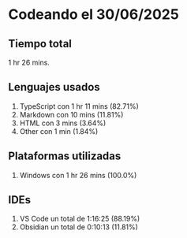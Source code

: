 # Codeando el 30/06/2025

## Tiempo total
1 hr 26 mins.

## Lenguajes usados
1. TypeScript con 1 hr 11 mins (82.71%)
1. Markdown con 10 mins (11.81%)
1. HTML con 3 mins (3.64%)
1. Other con 1 min (1.84%)

## Plataformas utilizadas
1. Windows con 1 hr 26 mins (100.0%)

## IDEs
1. VS Code un total de 1:16:25 (88.19%)
1. Obsidian un total de 0:10:13 (11.81%)
